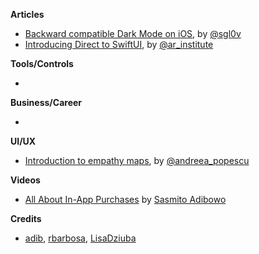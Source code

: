 **Articles**

* [Backward compatible Dark Mode on iOS](https://www.onswiftwings.com/posts/dark-mode/), by [@sgl0v](https://twitter.com/sgl0v)
* [Introducing Direct to SwiftUI](http://www.alwaysrightinstitute.com/directtoswiftui/), by [@ar_institute](https://twitter.com/ar_institute)

**Tools/Controls**

*

**Business/Career**

* 

**UI/UX**

* [Introduction to empathy maps](https://uxdesign.cc/introduction-to-empathy-maps-56554b80872d), by [@andreea_popescu](https://twitter.com/andreea_popescu)

**Videos**

* [All About In-App Purchases](https://cutecoder.org/business/all-about-in-app-purchase/) by [Sasmito Adibowo](https://twitter.com/SasmitoAdibowo)

**Credits**

* [adib](https://github.com/adib), [rbarbosa](https://github.com/rbarbosa), [LisaDziuba](https://github.com/lisadziuba)
